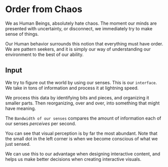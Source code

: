 # Order from Chaos

We as Human Beings, absolutely hate chaos. The moment our minds are presented with uncertainty, or disconnect, we immediately try to make sense of things.

Our Human behavior surrounds this notion that everything must have order. We are pattern seekers, and it is simply our way of understanding our environment to the best of our ability.

## Input

We try to figure out the world by using our senses. This is our `interface`. We take in tons of information and process it at lightning speed.

We process this data by identifying bits and pieces, and organizing it smaller parts. Then reorganizing, over and over, into something that might have meaning.

The `Bandwidth of our senses` compares the amount of information each of our senses _perceives_ per second.

You can see that visual perception is by far the most abundant. Note that the small dot in the left corner is when we become conscious of what we just sensed.

We can use this to our advantage when designing interactive content, and helps us make better decisions when creating interactive visuals.
